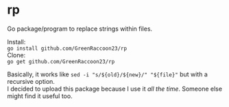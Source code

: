 # rp
Go package/program to replace strings within files.  

Install:  
`go install github.com/GreenRaccoon23/rp`  
Clone:  
`go get github.com/GreenRaccoon23/rp`  

Basically, it works like `sed -i "s/${old}/${new}/" "${file}"` but with a recursive option.  
I decided to upload this package because I use it *all the time*. Someone else might find it useful too.  
